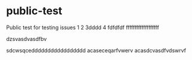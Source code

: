 # public-test
Public test for testing issues
1
2
3dddd
4
fdfdfdf
fffffffffffffffffff

dzsvasdvasdfbv

sdcwsqceddddddddddddddddd
acaseceqarfvwerv
acasdcvasdfvdswrvf
